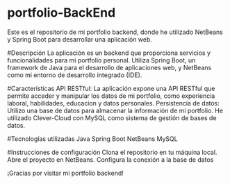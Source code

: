 # portfolio-BackEnd
Este es el repositorio de mi portfolio backend, donde he utilizado NetBeans y Spring Boot para desarrollar una aplicación web.

#Descripción
La aplicación es un backend que proporciona servicios y funcionalidades para mi portfolio personal. Utiliza Spring Boot, un framework de Java para el desarrollo de aplicaciones web, y NetBeans como mi entorno de desarrollo integrado (IDE).

#Características
API RESTful: La aplicación expone una API RESTful que permite acceder y manipular los datos de mi portfolio, como experiencia laboral, habilidades, educacion y datos personales.
Persistencia de datos: Utilizo una base de datos para almacenar la información de mi portfolio. He utilizado Clever-Cloud con MySQL como sistema de gestión de bases de datos.

#Tecnologías utilizadas
Java
Spring Boot
NetBeans
MySQL

#Instrucciones de configuración
Clona el repositorio en tu máquina local.
Abre el proyecto en NetBeans.
Configura la conexión a la base de datos

¡Gracias por visitar mi portfolio backend!
